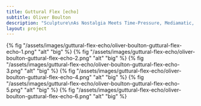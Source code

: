 ```yaml
---
title: Guttural Flex [echo]
subtitle: Oliver Boulton
description: "Sculpture\nAs Nostalgia Meets Time-Pressure, Mediamatic, Amsterdam, (NL)\nAcrylic on Steel, Variable Dimensions, 2018\nPhotographs by Franziska Schulz"
layout: project
---
```

{% fig "/assets/images/guttural-flex-echo/oliver-boulton-guttural-flex-echo-1.png" "alt" "big" %}
{% fig "/assets/images/guttural-flex-echo/oliver-boulton-guttural-flex-echo-2.png" "alt" "big" %}
{% fig "/assets/images/guttural-flex-echo/oliver-boulton-guttural-flex-echo-3.png" "alt" "big" %}
{% fig "/assets/images/guttural-flex-echo/oliver-boulton-guttural-flex-echo-4.png" "alt" "big" %}
{% fig "/assets/images/guttural-flex-echo/oliver-boulton-guttural-flex-echo-5.png" "alt" "big" %}
{% fig "/assets/images/guttural-flex-echo/oliver-boulton-guttural-flex-echo-6.png" "alt" "big" %}